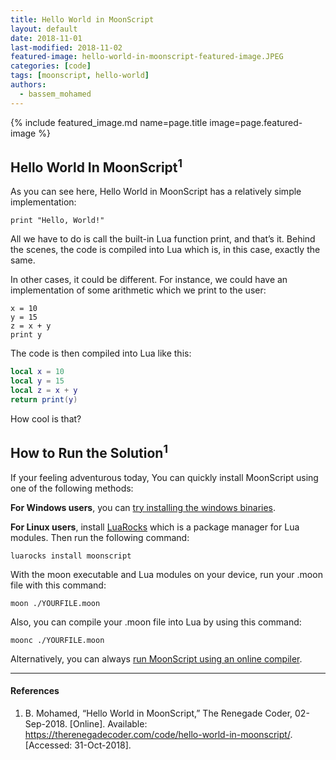 ```yaml
---
title: Hello World in MoonScript
layout: default
date: 2018-11-01
last-modified: 2018-11-02
featured-image: hello-world-in-moonscript-featured-image.JPEG
categories: [code]
tags: [moonscript, hello-world]
authors:
  - bassem_mohamed
---
```


{% include featured_image.md name=page.title image=page.featured-image %}

## Hello World In MoonScript<sup>1</sup>

As you can see here, Hello World in MoonScript has a relatively simple
implementation:

```moonscript
print "Hello, World!"
```

All we have to do is call the built-in Lua function print, and that’s it.
Behind the scenes, the code is compiled into Lua which is, in this case,
exactly the same.

In other cases, it could be different. For instance, we could have an
implementation of some arithmetic which we print to the user:

```moonscript
x = 10
y = 15
z = x + y
print y
```

The code is then compiled into Lua like this:

```lua
local x = 10
local y = 15
local z = x + y
return print(y)
```

How cool is that?

## How to Run the Solution<sup>1</sup>

If your feeling adventurous today, You can quickly install MoonScript using one
of the following methods:

**For Windows users**, you can [try installing the windows binaries][4].

**For Linux users**, install [LuaRocks][5] which is a package manager for Lua modules.
Then run the following command:

```console
luarocks install moonscript
```

With the moon executable and Lua modules on your device, run your .moon file
with this command:

```console
moon ./YOURFILE.moon
```

Also, you can compile your .moon file into Lua by using this command:

```console
moonc ./YOURFILE.moon
```

Alternatively, you can always [run MoonScript using an online compiler][6].

---

#### References

1. B. Mohamed, “Hello World in MoonScript,” The Renegade Coder, 02-Sep-2018.
  [Online]. Available: <https://therenegadecoder.com/code/hello-world-in-moonscript/>.
  [Accessed: 31-Oct-2018].

[1]: https://moonscript.org/
[2]: https://github.com/leafo
[3]: http://itch.io/
[4]: https://github.com/leafo/moonscript/releases/download/win32-v0.5.0/moonscript-187bac54ee5a7450013e9c38e005a0e671b76f45.zip
[5]: https://luarocks.org/
[6]: https://moonscript.org/compiler/
